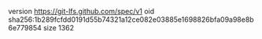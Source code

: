 version https://git-lfs.github.com/spec/v1
oid sha256:1b289fcfdd0191d55b74321a12ce082e03885e1698826bfa09a98e8b6e779854
size 1362
